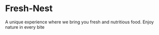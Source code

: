 # Fresh-Nest
A unique experience where we bring you fresh and nutritious food. Enjoy nature in every bite
